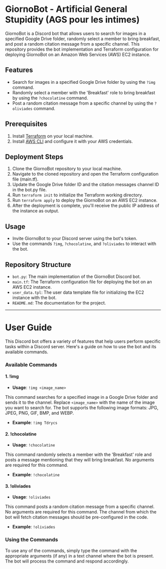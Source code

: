 # GiornoBot - Artificial General Stupidity (AGS pour les intimes)

GiornoBot is a Discord bot that allows users to search for images in a specified Google Drive folder, randomly select a member to bring breakfast, and post a random citation message from a specific channel. This repository provides the bot implementation and Terraform configuration for deploying GiornoBot on an Amazon Web Services (AWS) EC2 instance.

## Features

- Search for images in a specified Google Drive folder by using the `?img` command.
- Randomly select a member with the 'Breakfast' role to bring breakfast by using the `?chocolatine` command.
- Post a random citation message from a specific channel by using the `?oliviades` command.

## Prerequisites

1. Install [Terraform](https://www.terraform.io/downloads.html) on your local machine.
2. Install [AWS CLI](https://aws.amazon.com/cli/) and configure it with your AWS credentials.

## Deployment Steps

1. Clone the GiornoBot repository to your local machine.
2. Navigate to the cloned repository and open the Terraform configuration file (main.tf).
3. Update the Google Drive folder ID and the citation messages channel ID in the bot.py file.
4. Run `terraform init` to initialize the Terraform working directory.
5. Run `terraform apply` to deploy the GiornoBot on an AWS EC2 instance.
6. After the deployment is complete, you'll receive the public IP address of the instance as output.

## Usage

- Invite GiornoBot to your Discord server using the bot's token.
- Use the commands `?img`, `?chocolatine`, and `?oliviades` to interact with the bot.

## Repository Structure

- `bot.py`: The main implementation of the GiornoBot Discord bot.
- `main.tf`: The Terraform configuration file for deploying the bot on an AWS EC2 instance.
- `user_data.tpl`: The user data template file for initializing the EC2 instance with the bot.
- `README.md`: The documentation for the project.


--------------------

# User Guide

This Discord bot offers a variety of features that help users perform specific tasks within a Discord server. Here's a guide on how to use the bot and its available commands.

### Available Commands

#### 1. !img

- **Usage**: `!img <image_name>`

This command searches for a specified image in a Google Drive folder and sends it to the channel. Replace `<image_name>` with the name of the image you want to search for. The bot supports the following image formats: JPG, JPEG, PNG, GIF, BMP, and WEBP.

- **Example**: `!img Tdrycs`

#### 2. !chocolatine

- **Usage**: `!chocolatine`

This command randomly selects a member with the 'Breakfast' role and posts a message mentioning that they will bring breakfast. No arguments are required for this command.

- **Example**: `!chocolatine`

#### 3. !oliviades

- **Usage**: `!oliviades`

This command posts a random citation message from a specific channel. No arguments are required for this command. The channel from which the bot will fetch citation messages should be pre-configured in the code.

- **Example**: `!oliviades`

### Using the Commands

To use any of the commands, simply type the command with the appropriate arguments (if any) in a text channel where the bot is present. The bot will process the command and respond accordingly.